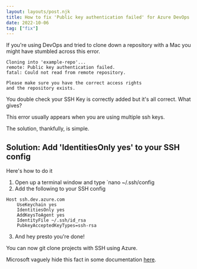 ```yaml
---
layout: layouts/post.njk
title: How to fix 'Public key authentication failed' for Azure DevOps
date: 2022-10-06
tag: ["fix"]
---
```


If you're using DevOps and tried to clone down a repository with a Mac you might have stumbled across this error.

```
Cloning into 'example-repo'...
remote: Public key authentication failed.
fatal: Could not read from remote repository.

Please make sure you have the correct access rights
and the repository exists.
```

You double check your SSH Key is correctly added but it's all correct. What gives?

This error usually appears when you are using multiple ssh keys.

The solution, thankfully, is simple.

## Solution: Add 'IdentitiesOnly yes' to your SSH config

Here's how to do it

1. Open up a terminal window and type `nano ~/.ssh/config
2. Add the following to your SSH config

```
Host ssh.dev.azure.com
    UseKeychain yes
    IdentitiesOnly yes
    AddKeysToAgent yes
    IdentityFile ~/.ssh/id_rsa
    PubkeyAcceptedKeyTypes=ssh-rsa
```

3. And hey presto you're done!

You can now git clone projects with SSH using Azure.

Microsoft vaguely hide this fact in some documentation [here](https://learn.microsoft.com/en-us/azure/devops/repos/git/use-ssh-keys-to-authenticate?view=azure-devops&tabs=current-page#q-i-have-multiple-ssh-keys--how-do-i-use-different-ssh-keys-for-different-ssh-servers-or-repos).
